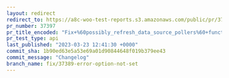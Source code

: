 ```yaml
---
layout: redirect
redirect_to: https://a8c-woo-test-reports.s3.amazonaws.com/public/pr/37397/api/index.html
pr_number: 37397
pr_title_encoded: "Fix+%60possibly_refresh_data_source_pollers%60+function"
pr_test_type: api
last_published: "2023-03-23 12:41:30 +0000"
commit_sha: 1b90ed63e5a53e69a01d90844648f019b379ee43
commit_message: "Changelog"
branch_name: fix/37389-error-option-not-set
---
```

